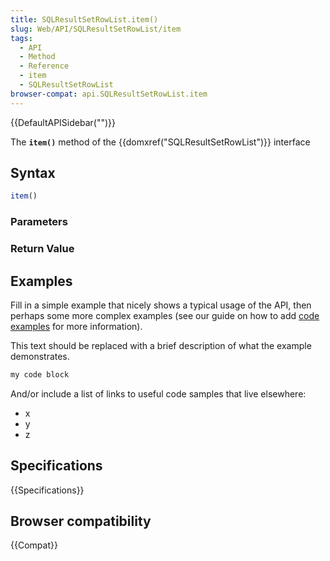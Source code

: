 ```yaml
---
title: SQLResultSetRowList.item()
slug: Web/API/SQLResultSetRowList/item
tags:
  - API
  - Method
  - Reference
  - item
  - SQLResultSetRowList
browser-compat: api.SQLResultSetRowList.item
---
```

{{DefaultAPISidebar("")}}

The **`item()`** method of the {{domxref("SQLResultSetRowList")}} interface 

## Syntax

```js
item()
```

### Parameters



### Return Value



## Examples

Fill in a simple example that nicely shows a typical usage of the API, then perhaps some more complex examples (see our guide on how to add [code examples](/en-US/docs/MDN/Contribute/Structures/Code_examples) for more information).

This text should be replaced with a brief description of what the example demonstrates.

```js
my code block
```

And/or include a list of links to useful code samples that live elsewhere:

*   x
*   y
*   z

## Specifications

{{Specifications}}

## Browser compatibility

{{Compat}}

